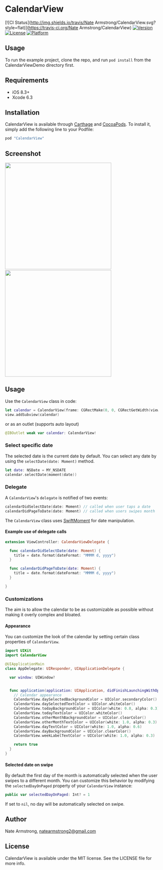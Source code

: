 # CalendarView

[![CI Status](http://img.shields.io/travis/Nate Armstrong/CalendarView.svg?style=flat)](https://travis-ci.org/Nate Armstrong/CalendarView)
[![Version](https://img.shields.io/cocoapods/v/CalendarView.svg?style=flat)](http://cocoapods.org/pods/CalendarView)
[![License](https://img.shields.io/cocoapods/l/CalendarView.svg?style=flat)](http://cocoapods.org/pods/CalendarView)
[![Platform](https://img.shields.io/cocoapods/p/CalendarView.svg?style=flat)](http://cocoapods.org/pods/CalendarView)

## Usage

To run the example project, clone the repo, and run `pod install` from the CalendarViewDemo directory first.

## Requirements

* iOS 8.3+
* Xcode 6.3

## Installation

CalendarView is available through [Carthage](https://github.com/Carthage/Carthage) and [CocoaPods](http://cocoapods.org).
To install it, simply add the following line to your Podfile:

```ruby
pod "CalendarView"
```

## Screenshot

<img src="./screens/demo.gif" width="350px" />
&nbsp;
&nbsp;
<img src="./screens/screenshot.png" width="350px" />

## Usage

Use the `CalendarView` class in code:

```swift
let calendar = CalendarView(frame: CGRectMake(0, 0, CGRectGetWidth(view.frame), 320))
view.addSubview(calendar)
```

or as an outlet (supports auto layout)

```swift
@IBOutlet weak var calendar: CalendarView!
```

### Select specific date

The selected date is the current date by default. You can select any date by using
the `selectDate(date: Moment)` method.

```swift
let date: NSDate = MY_NSDATE
calendar.selectDate(moment(date))
```

### Delegate

A `CalendarView`'s `delegate` is notified of two events:

```swift
calendarDidSelectDate(date: Moment) // called when user taps a date
calendarDidPageToDate(date: Moment) // called when users swipes month
```

The `CalendarView` class uses [SwiftMoment](https://github.com/akosma/SwiftMoment)
for date manipulation.

#### Example use of delegate calls

```swift
extension ViewController: CalendarViewDelegate {

  func calendarDidSelectDate(date: Moment) {
    title = date.format(dateFormat: "MMMM d, yyyy")
  }

  func calendarDidPageToDate(date: Moment) {
    title = date.format(dateFormat: "MMMM d, yyyy")
  }

}
```

### Customizations

The aim is to allow the calendar to be as customizable as possible without making
it overly complex and bloated.

#### Appearance

You can customize the look of the calendar by setting certain class properties of
`CalendarView`.

```swift
import UIKit
import CalendarView

@UIApplicationMain
class AppDelegate: UIResponder, UIApplicationDelegate {

  var window: UIWindow?


  func application(application: UIApplication, didFinishLaunchingWithOptions launchOptions: [NSObject: AnyObject]?) -> Bool {
    // Calendar appearance
    CalendarView.daySelectedBackgroundColor = UIColor.secondaryColor()
    CalendarView.daySelectedTextColor = UIColor.whiteColor()
    CalendarView.todayBackgroundColor = UIColor(white: 0.0, alpha: 0.3)
    CalendarView.todayTextColor = UIColor.whiteColor()
    CalendarView.otherMonthBackgroundColor = UIColor.clearColor()
    CalendarView.otherMonthTextColor = UIColor(white: 1.0, alpha: 0.3)
    CalendarView.dayTextColor = UIColor(white: 1.0, alpha: 0.6)
    CalendarView.dayBackgroundColor = UIColor.clearColor()
    CalendarView.weekLabelTextColor = UIColor(white: 1.0, alpha: 0.3)

    return true
  }
}
```

#### Selected date on swipe

By default the first day of the month is automatically selected when the user swipes
to a different month. You can customize this behavior by modifying the `selectedDayOnPaged`
property of your `CalendarView` instance:

```swift
public var selectedDayOnPaged: Int? = 1
```

If set to `nil`, no day will be automatically selected on swipe.

## Author

Nate Armstrong, natearmstrong2@gmail.com

## License

CalendarView is available under the MIT license. See the LICENSE file for more info.

